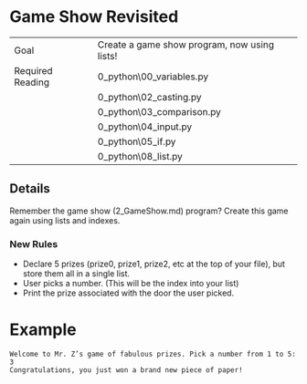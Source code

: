 # Game Show Revisited

|||
|---|---|
|Goal|Create a game show program, now using lists!|
|Required Reading| 0_python\00_variables.py|
||0_python\02_casting.py|
||0_python\03_comparison.py|
||0_python\04_input.py|
||0_python\05_if.py|
||0_python\08_list.py|

## Details
Remember the game show (2_GameShow.md) program? Create this game again using lists and indexes. 

### New Rules
- Declare 5 prizes (prize0, prize1, prize2, etc at the top of your file), but store them all in a single list.
- User picks a number. (This will be the index into your list)
- Print the prize associated with the door the user picked.

# Example
```
Welcome to Mr. Z’s game of fabulous prizes. Pick a number from 1 to 5:  3
Congratulations, you just won a brand new piece of paper!
```